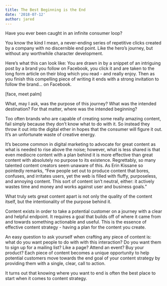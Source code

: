```yaml
---
title: The Best Beginning is the End
date: '2018-07-12'
author: jared
---
```


Have you ever been caught in an infinite consumer loop?

You know the kind I mean, a never-ending series of repetitive clicks created by a company with no discernible end point. Like the hero’s journey, but without any worthwhile character development.

Here’s what this can look like: You are drawn in by a snippet of an intriguing post by a brand you follow on Facebook, you click it and are taken to the long form article on their blog which you read - and really enjoy. Then as you finish this compelling piece of writing it ends with a strong invitation to follow the brand… on Facebook.

[face, meet palm]

What, may I ask, was the purpose of this journey? What was the intended destination? For that matter, where was the intended beginning?

Too often brands who are capable of creating some really amazing content, fail simply because they don’t know what to do with it. So instead they throw it out into the digital ether in hopes that the consumer will figure it out. It’s an unfortunate waste of creative energy.

It’s become common in digital marketing to advocate for great content as what is needed to rise above the noise; however, what is less shared is that even mediocre content with a plan behind it is more effective than great content with absolutely no purpose to its existence. Regrettably, so many talented content creators seem unaware of this. As Erin Kissane so pointedly remarks, “Few people set out to produce content that bores, confuses, and irritates users, yet the web is filled with fluffy, purposeless, and annoying content. This sort of content isn’t neutral, either: it actively wastes time and money and works against user and business goals.”

What truly sets great content apart is not only the quality of the content itself, but the intentionality of the purpose behind it.

Content exists in order to take a potential customer on a journey with a clear and helpful endpoint. It requires a goal that builds off of where it came from and towards something actionable and useful. This is the essence of effective content strategy - having a plan for the content you create.

An easy question to ask yourself when crafting any piece of content is: what do you want people to do with with this interaction? Do you want them to sign up for a mailing list? Like a page? Attend an event? Buy your product? Each piece of content becomes a unique opportunity to help potential customers move towards the end goal of your content strategy by providing them with a single, clear, call to action.

It turns out that knowing where you want to end is often the best place to start when it comes to content strategy.
